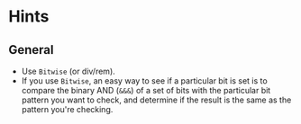  # Hints

## General

- Use `Bitwise` (or div/rem).
- If you use `Bitwise`, an easy way to see if a particular bit is set is to compare the binary AND (`&&&`) of a set of bits with the particular bit pattern you want to check, and determine if the result is the same as the pattern you're checking.
